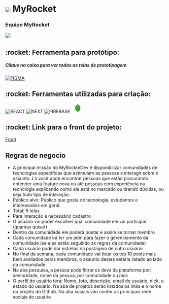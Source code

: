 <html>
  <div>
    <h1> <img align="center" src="https://i.imgur.com/MlnoYEA.png" width="60px"/> MyRocket</h1>
  </div>
  
   <div align="left">
     <h3>Equipe MyRocket</h3>
      <a href="https://github.com/davi-souza2001/MyRocketdev/graphs/contributors">
      <img src="https://contrib.rocks/image?repo=davi-souza2001/MyRocket" />
      </a>
  </div>
    
  <h2>:rocket: Ferramenta para protótipo:</h2>
  <div>
    <h5>Clique na caixa para ver todas as telas de prototipagem</h5>
    <a href="https://www.figma.com/file/7Yu9sXJbwDAjKspu9cAsRa/MyRocket?node-id=0%3A1"><img alt="FIGMA" width="120" src="https://img.shields.io/badge/figma-F24E1E?style=for-the-badge&logo=figma&logoColor=black"/></a>
  </div>
  
  
  <h2>:rocket: Ferramentas utilizadas para criação:</h2>
  <div>
    <img alt="REACT" width="120" src="https://img.shields.io/badge/react-61DAFB?style=for-the-badge&logo=react&logoColor=black"/>
    <img alt="NEXT" width="105" src="https://img.shields.io/badge/next-000?style=for-the-badge&logo=next.js&logoColor=white"/>
    <img alt="FIREBASE" width="135" src="https://img.shields.io/badge/firebase-FFCA28?style=for-the-badge&logo=firebase&logoColor=black"/>
    <img alt="MONGO" height="30" width="40" src="https://raw.githubusercontent.com/devicons/devicon/master/icons/mongodb/mongodb-original.svg"> 
  </div>
  <h2>:rocket: Link para o front do projeto:</h2>
  <div>
    <a href="https://github.com/davi-souza2001/MyRocket">
        Front
    </a>
  </div>
</html>


## Regras de negocio

- A principal missão do MyRockteDev é disponibilizar comunidades de tecnologias especificas que estimulam as pessoas a interagir sobre o assunto. Lá você pode encontrar pessoas que estão procurando entender uma feature nova ou até pessoas com experiência na tecnologia explicando como ela está no mercado ou tirando dúvidas, ou seja todo tipo de interação.
- Público alvo: Público que gosta de tecnologia, estudantes e interessados em geral.
- Total: 6 telas
- Para interação é necessário cadastro
- O usuário vai poder escolher qual comunidade ele vai participar (quantas quiser)
- Dentro da comunidade ele poderá postar e assim se tornar membro
- Cada comunidade irá ter um adm para fazer o gerenciamento da comunidade (se eles estão seguindo as regras da comunidade)
- Cada usuário pode dar estrelas na postagem de outro usuário
- No final da semana, cada comunidade vai listar os top 10 posts mais bem avaliados pelos membros, o assunto destes estaria listado ao lado da comunidade
- Na aba pesquisa, a pessoa pode filtrar os devs da plataforma por: senioridade, nome da pessoa, por comunidade ou nick
- O perfil do usuário terá: Nome, foto, descrição, email do usuário, nick, e estado do usuário. Na aba de projetos serão listados os links e o nome do projeto do Github. Na aba sociais vão conter as principais rede sociais do usuário